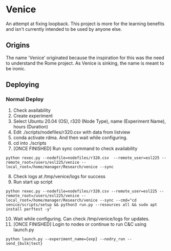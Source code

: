 # Venice

An attempt at fixing loopback. This project is more for the learning benefits and isn't currently intended to be used by anyone else.

## Origins

The name 'Venice' originated because the inspiration for this was the need to understand the Rome project. As Venice is sinking, the name is meant to be ironic.

## Deploying

### Normal Deploy

1. Check availability
2. Create experiment
3. Select Ubuntu 20.04 (OS), r320 (Node Type), name (Experiment Name), hours (Duration)
4. Edit ./scripts/nodefiles/r320.csv with data from listview
5. conda activate rdma. And then wait while configuring.
6. cd into ./scripts
7. [ONCE FINISHED] Run sync command to check availability
```{bash}
python rexec.py --nodefile=nodefiles/r320.csv  --remote_user=esl225 --remote_root=/users/esl225/venice --local_root=/home/manager/Research/venice --sync
```
8. Check logs at /tmp/venice/logs for success
9. Run start up script
```{bash}
python rexec.py --nodefile=nodefiles/r320.csv --remote_user=esl225 --remote_root=/users/esl225/venice --local_root=/home/manager/Research/venice --sync --cmd="cd venice/scripts/setup && python3 run.py --resources all && sudo apt install perftest -y"
```
10. Wait while configuring. Can check /tmp/venice/logs for updates.
11. [ONCE FINISHED] Login to nodes or continue to run C&C using launch.py
```{bash}
python launch.py --experiment_name={exp} --nodry_run --send_{bulk|test}
```